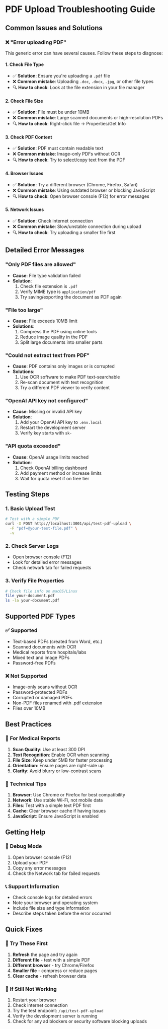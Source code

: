# PDF Upload Troubleshooting Guide

## Common Issues and Solutions

### ❌ "Error uploading PDF"

This generic error can have several causes. Follow these steps to diagnose:

#### 1. **Check File Type**
- ✅ **Solution**: Ensure you're uploading a `.pdf` file
- ❌ **Common mistake**: Uploading `.doc`, `.docx`, `.jpg`, or other file types
- 🔍 **How to check**: Look at the file extension in your file manager

#### 2. **Check File Size**
- ✅ **Solution**: File must be under 10MB
- ❌ **Common mistake**: Large scanned documents or high-resolution PDFs
- 🔍 **How to check**: Right-click file → Properties/Get Info

#### 3. **Check PDF Content**
- ✅ **Solution**: PDF must contain readable text
- ❌ **Common mistake**: Image-only PDFs without OCR
- 🔍 **How to check**: Try to select/copy text from the PDF

#### 4. **Browser Issues**
- ✅ **Solution**: Try a different browser (Chrome, Firefox, Safari)
- ❌ **Common mistake**: Using outdated browser or blocking JavaScript
- 🔍 **How to check**: Open browser console (F12) for error messages

#### 5. **Network Issues**
- ✅ **Solution**: Check internet connection
- ❌ **Common mistake**: Slow/unstable connection during upload
- 🔍 **How to check**: Try uploading a smaller file first

## Detailed Error Messages

### "Only PDF files are allowed"
- **Cause**: File type validation failed
- **Solution**: 
  1. Check file extension is `.pdf`
  2. Verify MIME type is `application/pdf`
  3. Try saving/exporting the document as PDF again

### "File too large"
- **Cause**: File exceeds 10MB limit
- **Solutions**:
  1. Compress the PDF using online tools
  2. Reduce image quality in the PDF
  3. Split large documents into smaller parts

### "Could not extract text from PDF"
- **Cause**: PDF contains only images or is corrupted
- **Solutions**:
  1. Use OCR software to make PDF text-searchable
  2. Re-scan document with text recognition
  3. Try a different PDF viewer to verify content

### "OpenAI API key not configured"
- **Cause**: Missing or invalid API key
- **Solution**: 
  1. Add your OpenAI API key to `.env.local`
  2. Restart the development server
  3. Verify key starts with `sk-`

### "API quota exceeded"
- **Cause**: OpenAI usage limits reached
- **Solution**:
  1. Check OpenAI billing dashboard
  2. Add payment method or increase limits
  3. Wait for quota reset if on free tier

## Testing Steps

### 1. **Basic Upload Test**
```bash
# Test with a simple PDF
curl -X POST http://localhost:3001/api/test-pdf-upload \
  -F "pdf=@your-test-file.pdf" \
  -v
```

### 2. **Check Server Logs**
- Open browser console (F12)
- Look for detailed error messages
- Check network tab for failed requests

### 3. **Verify File Properties**
```bash
# Check file info on macOS/Linux
file your-document.pdf
ls -la your-document.pdf
```

## Supported PDF Types

### ✅ **Supported**
- Text-based PDFs (created from Word, etc.)
- Scanned documents with OCR
- Medical reports from hospitals/labs
- Mixed text and image PDFs
- Password-free PDFs

### ❌ **Not Supported**
- Image-only scans without OCR
- Password-protected PDFs
- Corrupted or damaged PDFs
- Non-PDF files renamed with .pdf extension
- Files over 10MB

## Best Practices

### 📄 **For Medical Reports**
1. **Scan Quality**: Use at least 300 DPI
2. **Text Recognition**: Enable OCR when scanning
3. **File Size**: Keep under 5MB for faster processing
4. **Orientation**: Ensure pages are right-side up
5. **Clarity**: Avoid blurry or low-contrast scans

### 🔧 **Technical Tips**
1. **Browser**: Use Chrome or Firefox for best compatibility
2. **Network**: Use stable Wi-Fi, not mobile data
3. **Files**: Test with a simple text PDF first
4. **Cache**: Clear browser cache if having issues
5. **JavaScript**: Ensure JavaScript is enabled

## Getting Help

### 🐛 **Debug Mode**
1. Open browser console (F12)
2. Upload your PDF
3. Copy any error messages
4. Check the Network tab for failed requests

### 📞 **Support Information**
- Check console logs for detailed errors
- Note your browser and operating system
- Include file size and type information
- Describe steps taken before the error occurred

## Quick Fixes

### 🚀 **Try These First**
1. **Refresh** the page and try again
2. **Different file** - test with a simple PDF
3. **Different browser** - try Chrome/Firefox
4. **Smaller file** - compress or reduce pages
5. **Clear cache** - refresh browser data

### 🔄 **If Still Not Working**
1. Restart your browser
2. Check internet connection
3. Try the test endpoint: `/api/test-pdf-upload`
4. Verify the development server is running
5. Check for any ad blockers or security software blocking uploads

